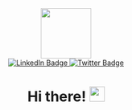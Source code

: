 
<div id="header" align="center">
  <img src="https://media.giphy.com/media/128Ygie2wLdH5m/giphy.gif" width="100"/>
  
  <div id="badges">
  <a href="your-linkedin-URL">
    <img src="https://img.shields.io/badge/VKontakte-blue?style=for-the-badge&logo=vk&logoColor=white" alt="LinkedIn Badge"/>
  </a>
   
  <a href="https://t.me/ig_kirillov">
    <img src="https://img.shields.io/badge/Telegram-blue?style=for-the-badge&logo=telegram&logoColor=white" alt="Twitter Badge"/>
  </a>
<div id="badges">
  <img src="https://komarev.com/ghpvc/?username=KirillovIgor&style=flat-square&color=blue" alt=""/>
</div> 
  <h1>
  Hi there!
  <img src="https://media.giphy.com/media/hvRJCLFzcasrR4ia7z/giphy.gif" width="30px"/>
</h1>
</div>

